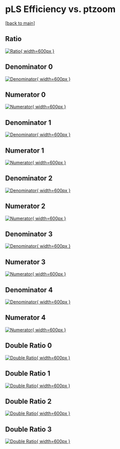 # pLS Efficiency vs. ptzoom

[[back to main](./)]



## Ratio

[![Ratio](../mtv/var/pLS_vtr_0_0_eff_ptzoom.png){ width=600px }](../mtv/var/pLS_vtr_0_0_eff_ptzoom.pdf)

## Denominator 0

[![Denominator](../mtv/den/pLS_vtr_0_0_eff_ptzoom_den0.png){ width=600px }](../mtv/den/pLS_vtr_0_0_eff_ptzoom_den0.pdf)

## Numerator 0

[![Numerator](../mtv/num/pLS_vtr_0_0_eff_ptzoom_num0.png){ width=600px }](../mtv/num/pLS_vtr_0_0_eff_ptzoom_num0.pdf)

## Denominator 1

[![Denominator](../mtv/den/pLS_vtr_0_0_eff_ptzoom_den1.png){ width=600px }](../mtv/den/pLS_vtr_0_0_eff_ptzoom_den1.pdf)

## Numerator 1

[![Numerator](../mtv/num/pLS_vtr_0_0_eff_ptzoom_num1.png){ width=600px }](../mtv/num/pLS_vtr_0_0_eff_ptzoom_num1.pdf)

## Denominator 2

[![Denominator](../mtv/den/pLS_vtr_0_0_eff_ptzoom_den2.png){ width=600px }](../mtv/den/pLS_vtr_0_0_eff_ptzoom_den2.pdf)

## Numerator 2

[![Numerator](../mtv/num/pLS_vtr_0_0_eff_ptzoom_num2.png){ width=600px }](../mtv/num/pLS_vtr_0_0_eff_ptzoom_num2.pdf)

## Denominator 3

[![Denominator](../mtv/den/pLS_vtr_0_0_eff_ptzoom_den3.png){ width=600px }](../mtv/den/pLS_vtr_0_0_eff_ptzoom_den3.pdf)

## Numerator 3

[![Numerator](../mtv/num/pLS_vtr_0_0_eff_ptzoom_num3.png){ width=600px }](../mtv/num/pLS_vtr_0_0_eff_ptzoom_num3.pdf)

## Denominator 4

[![Denominator](../mtv/den/pLS_vtr_0_0_eff_ptzoom_den4.png){ width=600px }](../mtv/den/pLS_vtr_0_0_eff_ptzoom_den4.pdf)

## Numerator 4

[![Numerator](../mtv/num/pLS_vtr_0_0_eff_ptzoom_num4.png){ width=600px }](../mtv/num/pLS_vtr_0_0_eff_ptzoom_num4.pdf)

## Double Ratio 0

[![Double Ratio](../mtv/ratio/pLS_vtr_0_0_eff_ptzoom_ratio0.png){ width=600px }](../mtv/ratio/pLS_vtr_0_0_eff_ptzoom_ratio0.pdf)

## Double Ratio 1

[![Double Ratio](../mtv/ratio/pLS_vtr_0_0_eff_ptzoom_ratio1.png){ width=600px }](../mtv/ratio/pLS_vtr_0_0_eff_ptzoom_ratio1.pdf)

## Double Ratio 2

[![Double Ratio](../mtv/ratio/pLS_vtr_0_0_eff_ptzoom_ratio2.png){ width=600px }](../mtv/ratio/pLS_vtr_0_0_eff_ptzoom_ratio2.pdf)

## Double Ratio 3

[![Double Ratio](../mtv/ratio/pLS_vtr_0_0_eff_ptzoom_ratio3.png){ width=600px }](../mtv/ratio/pLS_vtr_0_0_eff_ptzoom_ratio3.pdf)

